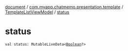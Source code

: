 [document](../../index.md) / [com.myapp.chatmemo.presentation.template](../index.md) / [TemplateListViewModel](index.md) / [status](./status.md)

# status

`val status: MutableLiveData<`[`Boolean`](https://kotlinlang.org/api/latest/jvm/stdlib/kotlin/-boolean/index.html)`?>`